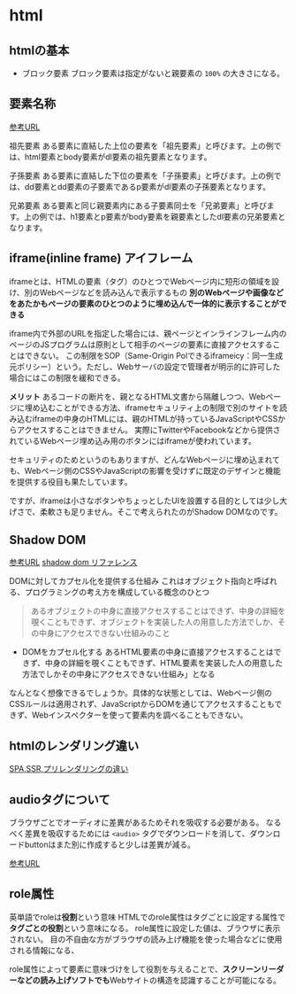 # html

## htmlの基本

- ブロック要素
ブロック要素は指定がないと親要素の `100%` の大きさになる。

## 要素名称

[参考URL](https://dekiru.net/article/12891/#:~:text=%E3%81%82%E3%82%8B%E8%A6%81%E7%B4%A0%E3%81%AB%E7%9B%B4%E7%B5%90%E3%81%97%E3%81%9F,%E3%81%AE%E7%A5%96%E5%85%88%E8%A6%81%E7%B4%A0%E3%81%A8%E3%81%AA%E3%82%8A%E3%81%BE%E3%81%99%E3%80%82)

祖先要素
ある要素に直結した上位の要素を「祖先要素」と呼びます。上の例では、html要素とbody要素がdl要素の祖先要素となります。

子孫要素
ある要素に直結した下位の要素を「子孫要素」と呼びます。上の例では、dd要素とdd要素の子要素であるp要素がdl要素の子孫要素となります。

兄弟要素
ある要素と同じ親要素内にある子要素同士を「兄弟要素」と呼びます。上の例では、h1要素とp要素がbody要素を親要素としたdl要素の兄弟要素となります。

## iframe(inline frame) アイフレーム

iframeとは、HTMLの要素（タグ）のひとつでWebページ内に短形の領域を設け、別のWebページなどを読み込んで表示するもの
**別のWebページや画像などをあたかもページの要素のひとつのように埋め込んで一体的に表示することができる**

iframe内で外部のURLを指定した場合には、親ページとインラインフレーム内のページのJSプログラムは原則として相手のページの要素に直接アクセスすることはできない。
この制限をSOP（Same-Origin Polできるiframeicy：同一生成元ポリシー）という。ただし、Webサーバの設定で管理者が明示的に許可した場合にはこの制限を緩和できる。

**メリット**
あるコードの断片を、親となるHTML文書から隔離しつつ、Webページに埋め込むことができる方法、iframeセキュリティ上の制限で別のサイトを読み込むiframeの中身のHTMLには、親のHTMLが持っているJavaScriptやCSSからアクセスすることはできません。
実際にTwitterやFacebookなどから提供されているWebページ埋め込み用のボタンにはiframeが使われています。

セキュリティのためというのもありますが、どんなWebページに埋め込まれても、Webページ側のCSSやJavaScriptの影響を受けずに既定のデザインと機能を提供する役目も果たしています。

ですが、iframeは小さなボタンやちょっとしたUIを設置する目的としては少し大げさで、柔軟さも足りません。そこで考えられたのがShadow DOMなのです。

## Shadow DOM

[参考URL](https://www.codegrid.net/articles/shadow-dom-1/)
[shadow dom リファレンス](https://ja.javascript.info/shadow-dom)

DOMに対してカプセル化を提供する仕組み
これはオブジェクト指向と呼ばれる、プログラミングの考え方を構成している概念のひとつ
>あるオブジェクトの中身に直接アクセスすることはできず、中身の詳細を覗くこともできず、オブジェクトを実装した人の用意した方法でしか、その中身にアクセスできない仕組みのこと

- DOMをカプセル化する
あるHTML要素の中身に直接アクセスすることはできず、中身の詳細を覗くこともできず、HTML要素を実装した人の用意した方法でしかその中身にアクセスできない仕組み」となる

なんとなく想像できるでしょうか。具体的な状態としては、Webページ側のCSSルールは適用されず、JavaScriptからDOMを通じてアクセスすることもできず、Webインスペクターを使って要素内を調べることもできない。

## htmlのレンダリング違い

[SPA,SSR,プリレンダリングの違い](https://qiita.com/amakawa_/items/e7d0720e1ab8632769bf)

## audioタグについて

ブラウザごとでオーディオに差異があるためそれを吸収する必要がある。
なるべく差異を吸収するためには `<audio>` タグでダウンロードを消して、ダウンロードbuttonはまた別に作成すると少しは差異が減る。

[参考URL](https://blog.zatsuzen.com/posts/javascript_audio-tag)

## role属性

英単語でroleは**役割**という意味
HTMLでのrole属性はタグごとに設定する属性で**タグごとの役割**という意味になる。
role属性に設定した値は、ブラウザに表示されない。
目の不自由な方がブラウザの読み上げ機能を使った場合などに使用される情報になる、

role属性によって要素に意味づけをして役割を与えることで、**スクリーンリーダーなどの読み上げソフトでも**Webサイトの構造を認識することが可能になる。
